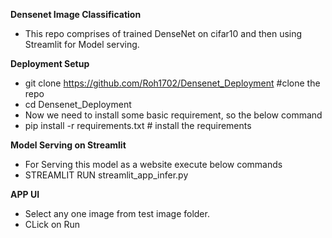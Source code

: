 **Densenet Image Classification**
  * This repo comprises of trained DenseNet on cifar10 and then using Streamlit for Model serving.

**Deployment Setup**
  * git clone https://github.com/Roh1702/Densenet_Deployment #clone the repo
  * cd Densenet_Deployment
  * Now we need to install some basic requirement, so the below command
  * pip install -r requirements.txt # install the requirements

**Model Serving on Streamlit**
 * For Serving this model as a website execute below commands
 * STREAMLIT RUN streamlit_app_infer.py

**APP UI**
 * Select any one image from test image folder.
 * CLick on Run
 
